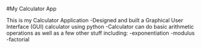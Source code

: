 #My Calculator App  

This is my Calculator Application
-Designed and built a Graphical User Interface (GUI) calculator using python
-Calculator can do basic arithmetic operations as well as a few other stuff including:
    -exponentiation
    -modulus
    -factorial
